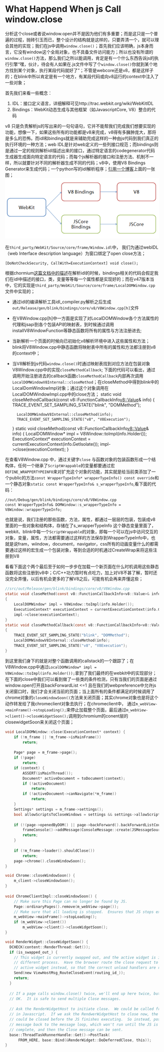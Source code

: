 # What Happend When js Call window.close

分析这个close或者说window.open并不是因为他们有多重要；而是这只是一个普遍的过程，抛砖引玉而已，整个设计的结构就是这样的，只要弄清一个，就可以理会其他的实现；我们在js中调用`window.close()`；首先我们应该明确，js本身而言，它没有window这个全局对象，也不具备文件访问能力；所以也没有所谓的`window.close()`方法，那么我们之所以能调用，肯定是有一个什么东西告诉js的执行引擎“嘿，伙计，待会有人如果在.js文件中写了个`window.close()`你就到某个地方找到某个对象，执行某段代码就好了”；不管是webcore还是v8，都是这样子的；在blink中所以肯定是有一个地方，有某段代码或向v8运行的context中注入了一些对象；

首先我们来看一些概念：
1.  IDL：接口定义语言，详细解释可见http://trac.webkit.org/wiki/WebKitIDL
2.  Bindings：WebKit动态生成与其他框架（如JavascriptCore, V8）整合的代码

v8 只是负责解析js的写出来的一句句语句，它并不能帮我们完成我们想要实现的功能，想像一下，如果这些所有的功能都是v8来完成，v8得有多臃肿庞大，那将是多么的恐怖。而idl和bindings就是来辅助完成这样的一种由js代码到我们真正的执行环境的一种方法；web IDL是针对web定义的一些列接口规范；而bindings则是通过一定的规则解析idl描述出来的接口，通过特定语言的codegenerator代码生成器生成面向特定语言的代码；而每个js解析器的接口和注册方法、机制不一样，所以就要针对不同的解析器生成不同的代码；v8中，使用V8 Bindings Generator来生成代码；一个python写的idl解析程序；[引用一个博客](http://blog.csdn.net/cutesource/article/details/8862287)上面的一张图；
![idl-bindings](/meet_chromium/img/webkit_v8_webidl_bindings.png)

在`third_party/WebKit/Source/core/frame/Window.idl`中， 我们为通过webIDL（web Interface description language）为窗口绑定了open close方法；

    [DoNotCheckSecurity, CallWith=ExecutionContext] void close();

根据chormium[这篇文档中的描述](https://www.chromium.org/developers/web-idl-interfaces)在解析idl的时候，bindings相关的代码会假定我们在idl中描述的接口，类，变量等等每一个属性都是实现好的；而在v47版本当中，它的实现是`third_party/WebKit/Source/core/frame/LocalDOMWindow.cpp`文件中实现的；

- 通过idl的编译解析工具idl_compiler.py解析之后生成`out/Release/gen/blink/bindings/core/v8/V8Window.cpp[h]`文件
- 在V8Window.cpp[h]中一方面是实现了对LocalDOMWindow各个方法属性的代理和jsapi到各个包装API的映射表，到时候通过调用installV8WindowFunction等静态函数将所有的属性与方法注册进去;
- 当新解析一个页面的时候向已初始化v8解析环境中进入这些属性和方法；blink将V8Window.cpp中静态函数将映射表中所有的属性和方法都注册到v8的context中；
- 当V8解析到js代码`window.close()`时通过映射表找到对应方法在包装对象V8Window.cpp中的实现`closeMethodCallback`; 下面的代码可以看出，通过调用开始注册进去的callback函数`closeMethodCallback`内部再次调用`LocalDOMWindowV8Internal::closeMethod`；在closeMethod中得到blink中的LocalDomWindowImpl对象；通过这个对象调用在LocalDOMWindowImpl.cpp中的close方法；
    static void closeMethodCallback(const v8::FunctionCallbackInfo<v8::Value>& info) {
        TRACE_EVENT_SET_SAMPLING_STATE("blink", "DOMMethod");

        LocalDOMWindowV8Internal::closeMethod(info);
        TRACE_EVENT_SET_SAMPLING_STATE("v8", "V8Execution");
    }
    static void closeMethod(const v8::FunctionCallbackInfo<v8::Value>& info)
    {
        LocalDOMWindow* impl = V8Window::toImpl(info.Holder());
        ExecutionContext* executionContext = currentExecutionContext(info.GetIsolate());
        impl->close(executionContext);
    }

在查看V8Window.cpp 中，通过关键字`close` 与函数对象的包装函数形成一个结构体，任何一个继承了`ScriptWrappable`的变量都要通过宏`DEFINE_WRAPPERTYPEINFO`来对扩充这个对象的功能，其实就是给当前类添加了一个public的方法`const WrapperTypeInfo* wrapperTypeInfo() const override`和一个静态对象`static const WrapperTypeInfo& s_wrapperTypeInfo`,看下面的代码：

    //out/Debug/gen/blink/bindings/core/v8/V8Window.cpp
    const WrapperTypeInfo& DOMWindow::s_wrapperTypeInfo = V8Window::wrapperTypeInfo;

也就是说，我们注册的那些函数，方法，属性，都通过一层层的包装，包装成v8里面的一些对象和结构体，存储在了s_wrapperTypeInfo 这个静态变量里面了，webkit、blink中每一个`ScriptWrappable`的对象，即每一个可以在js中访问交互的对象，变量，属性，方法都需要通过这样的方法保存到WrapperTypeInfo中，也就是说fram，wiindow，document，navigator，css所有的动画变量什么的都需要通过这样的宏生成一个包装对象，等到合适的时机通过CreateWrap来将这些注册到V8

看看下面这个两个最后至于如何一步步在加载一个新页面在什么时机调用这些静态函数将这些注册到v8中；C/C++功力暂时有点吃力，加上对V8不甚了解，暂时还没完全弄懂，以后有机会更多的了解V8之后，可能有机会再来弄懂这些；



```c
//src/out/Release/gen/blink/bindings/core/v8/V8Window.cpp
static void closeMethod(const v8::FunctionCallbackInfo<v8::Value>& info)
{
    LocalDOMWindow* impl = V8Window::toImpl(info.Holder());
    ExecutionContext* executionContext = currentExecutionContext(info.GetIsolate());
    impl->close(executionContext);
}
static void closeMethodCallback(const v8::FunctionCallbackInfo<v8::Value>& info)
{
    TRACE_EVENT_SET_SAMPLING_STATE("blink", "DOMMethod");
    LocalDOMWindowV8Internal::closeMethod(info);
    TRACE_EVENT_SET_SAMPLING_STATE("v8", "V8Execution");
}
```
到这里我们身下的就是对整个函数调用的callstack的一个跟踪了；在V8Window.cpp中通过`LocalDOMWindow* impl = V8Window::toImpl(info.Holder());`拿到了我们最终的在webkit中的实现部分；在下面的close中我们可以看到做了一些类的条件检测，只有当我们的页面是通过window.open打开且backForwardList <=1 且在我们的webpreference中允许js关闭窗口时，我们才会关闭当前的页面；当上面所有的条件都满足的时候调用了chrome对象的`closeWindowSoon()`方法来关闭页面；其实chrome对象也是将这个动作转发给了我chromeclient对象去执行；在chromeclient中， 通过`m_webView->mainFrame()->stopLoading();`来停止加载整个页面，最后通过`m_webView->client()->closeWidgetSoon();`调用到chromium的conent层的closewidgetSoon来关闭这个页面；

```c
void LocalDOMWindow::close(ExecutionContext* context) {
    if (!m_frame || !m_frame->isMainFrame())
        return;

    Page* page = m_frame->page();
    if (!page)
        return;
    if (context) {
        ASSERT(isMainThread());
        Document* activeDocument = toDocument(context);
        if (!activeDocument)
            return;
        if (!activeDocument->canNavigate(*m_frame))
            return;
    }
    Settings* settings = m_frame->settings();
    bool allowScriptsToCloseWindows = settings && settings->allowScriptsToCloseWindows();

    if (!(page->openedByDOM() || page->backForward().backForwardListCount() <= 1 ||  allowScriptsToCloseWindows)) {
        frameConsole()->addMessage(ConsoleMessage::create(JSMessageSource, WarningMessageLevel, "Scripts may close only the windows that were opened by it."));
        return;
    }

    if (!m_frame->loader().shouldClose())
        return;
    page->chrome().closeWindowSoon();
}
```

```c
void Chrome::closeWindowSoon() {
    m_client->closeWindowSoon();
}

void ChromeClientImpl::closeWindowSoon() {
    // Make sure this Page can no longer be found by JS.
    Page::ordinaryPages().remove(m_webView->page());
    // Make sure that all loading is stopped.  Ensures that JS stops executing!
    m_webView->mainFrame()->stopLoading();
    if (m_webView->client())
        m_webView->client()->closeWidgetSoon();
}
```

```c
void RenderWidget::closeWidgetSoon() {
  DCHECK(content::RenderThread::Get());
  if (is_swapped_out_) {
    // This widget is currently swapped out, and the active widget is in a
    // different process.  Have the browser route the close request to the
    // active widget instead, so that the correct unload handlers are run.
    Send(new ViewHostMsg_RouteCloseEvent(routing_id_));
    return;
  }

  // If a page calls window.close() twice, we'll end up here twice, but that's
  // OK.  It is safe to send multiple Close messages.

  // Ask the RenderWidgetHost to initiate close.  We could be called from deep
  // in Javascript.  If we ask the RendwerWidgetHost to close now, the window
  // could be closed before the JS finishes executing.  So instead, post a
  // message back to the message loop, which won't run until the JS is
  // complete, and then the Close message can be sent.
  base::ThreadTaskRunnerHandle::Get()->PostTask(
      FROM_HERE, base::Bind(&RenderWidget::DoDeferredClose, this));
}
```


